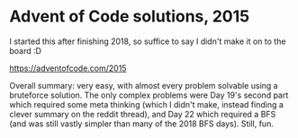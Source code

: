 # Advent of Code solutions, 2015

I started this after finishing 2018, so suffice to say I didn't make it on to the board :D

https://adventofcode.com/2015

Overall summary: very easy, with almost every problem solvable using a bruteforce solution. The only complex problems were Day 19's second part which required some meta thinking (which I didn't make, instead finding a clever summary on the reddit thread), and Day 22 which required a BFS (and was still vastly simpler than many of the 2018 BFS days). Still, fun.
